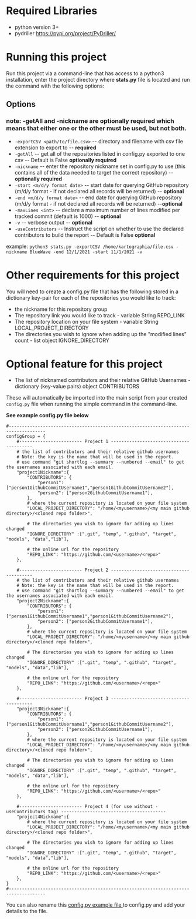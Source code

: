 

# Required Libraries
* python version 3+
* pydriller https://pypi.org/project/PyDriller/


# Running this project
Run this project via a command-line that has access to a python3 installation, enter the project directory where **stats.py** file is located and run the command with the following options: 

## Options
### note: -getAll and -nickname are optionally required which means that either one or the other must be used, but not both. 
* `-exportCSV <path/to/file.csv>` -- directory and filename with csv file extension to export to -- **required**
* `-getAll` -- get all of the repositories listed in config.py exported to one csv -- Default is False **optionally required**
* `-nickname` -- enter the repository nickname set in config.py to use (this contains all of the data needed to target the correct repository) -- **optionally required**
* `-start <m/d/y format date>` -- start date for querying GitHub repository (m/d/y format - if not declared all records will be returned) -- **optional**
* `-end <m/d/y format date>` -- end date for querying GitHub repository (m/d/y format - if not declared all records will be returned) --**optional**
* `-maxLines <int>` -- declare a maximum number of lines modified per tracked commit (default is 1000) -- **optional**
* `-v` -- verbose output -- **optional**
* `-useContributors` -- Instruct the script on whether to use the declared contributors to build the report -- Default is False **optional**




example: `python3 stats.py -exportCSV /home/kartographia/file.csv -nickname BlueWave -end 12/1/2021 -start 11/1/2021 -v`



# Other requirements for this project 
You will need to create a config.py file that has the following stored in a dictionary key-pair for each of the repositories you would like to track:
* the nickname for this repository group
* The repository link you would like to track - variable String REPO_LINK
* The repository location on your file system - variable String LOCAL_PROJECT_DIRECTORY
* The directories you wish to ignore when adding up the "modified lines" count - list object IGNORE_DIRECTORY

# Optional feature for this project 
* The list of nicknamed contributors and their relative GitHub Usernames - dictionary (key-value pairs) object CONTRIBUTORS

These will automatically be imported into the main script from your created `config.py` file when running the simple command in the command-line.

**See example config.py file below**

```
#------------------------------------------------------------------------------------
configGroup = {
    #------------------------ Project 1 ----------------------------------------
    # the list of contributors and their relative github usernames
    # Note: the key is the name that will be used in the report.
    # use command "git shortlog --summary --numbered --email" to get the usernames associated with each email.
    "project1Nickname":{
        "CONTRIBUTORS": {
            "person1": ["person1GithubCommitUsername1","person1GithubCommitUsername2"],
            "person2": ["person2GithubCommitUsername1"],
        },
        # where the current repository is located on your file system
        "LOCAL_PROJECT_DIRECTORY": "/home/<myusername>/<my main github directory>/<cloned repo folder>",

        # The directories you wish to ignore for adding up lines changed
        "IGNORE_DIRECTORY" :[".git", "temp", ".github", "target", "models", "data","lib"],

        # the online url for the repository
        "REPO_LINK": "https://github.com/<username>/<repo>"
    },

    #------------------------ Project 2 ----------------------------------------
    # the list of contributors and their relative github usernames
    # Note: the key is the name that will be used in the report.
    # use command "git shortlog --summary --numbered --email" to get the usernames associated with each email.
    "project2Nickname":{
        "CONTRIBUTORS": {
            "person1": ["person1GithubCommitUsername1","person1GithubCommitUsername2"],
            "person2": ["person2GithubCommitUsername1"],
        },
        # where the current repository is located on your file system
        "LOCAL_PROJECT_DIRECTORY": "/home/<myusername>/<my main github directory>/<cloned repo folder>",

        # The directories you wish to ignore for adding up lines changed
        "IGNORE_DIRECTORY" :[".git", "temp", ".github", "target", "models", "data","lib"],

        # the online url for the repository
        "REPO_LINK": "https://github.com/<username>/<repo>"
    },
    
    #------------------------ Project 3 ----------------------------------------
    "project3Nickname":{
        "CONTRIBUTORS": {
            "person1": ["person1GithubCommitUsername1","person1GithubCommitUsername2"],
            "person2": ["person2GithubCommitUsername1"],
        },
        # where the current repository is located on your file system
        "LOCAL_PROJECT_DIRECTORY": "/home/<myusername>/<my main github directory>/<cloned repo folder>",

        # The directories you wish to ignore for adding up lines changed
        "IGNORE_DIRECTORY" :[".git", "temp", ".github", "target", "models", "data","lib"],

        # the online url for the repository
        "REPO_LINK": "https://github.com/<username>/<repo>"
    },

    #------------------------ Project 4 (for use without -useContributors tag) ----------------------------------------
    "project4Nickname":{
        # where the current repository is located on your file system
        "LOCAL_PROJECT_DIRECTORY": "/home/<myusername>/<my main github directory>/<cloned repo folder>",

        # The directories you wish to ignore for adding up lines changed
        "IGNORE_DIRECTORY" :[".git", "temp", ".github", "target", "models", "data","lib"],

        # the online url for the repository
        "REPO_LINK": "https://github.com/<username>/<repo>"
    },
}
#------------------------------------------------------------------------------------

```


You can also rename this [config.py example file ](config.py.example) to config.py and add your details to the file.

